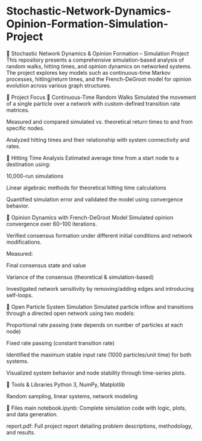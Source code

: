 # Stochastic-Network-Dynamics-Opinion-Formation-Simulation-Project
🔁 Stochastic Network Dynamics & Opinion Formation – Simulation Project
This repository presents a comprehensive simulation-based analysis of random walks, hitting times, and opinion dynamics on networked systems. The project explores key models such as continuous-time Markov processes, hitting/return times, and the French-DeGroot model for opinion evolution across various graph structures.

🧠 Project Focus
🔄 Continuous-Time Random Walks
Simulated the movement of a single particle over a network with custom-defined transition rate matrices.

Measured and compared simulated vs. theoretical return times to and from specific nodes.

Analyzed hitting times and their relationship with system connectivity and rates.

🧭 Hitting Time Analysis
Estimated average time from a start node to a destination using:

10,000-run simulations

Linear algebraic methods for theoretical hitting time calculations

Quantified simulation error and validated the model using convergence behavior.

🧩 Opinion Dynamics with French-DeGroot Model
Simulated opinion convergence over 60–100 iterations.

Verified consensus formation under different initial conditions and network modifications.

Measured:

Final consensus state and value

Variance of the consensus (theoretical & simulation-based)

Investigated network sensitivity by removing/adding edges and introducing self-loops.

🔬 Open Particle System Simulation
Simulated particle inflow and transitions through a directed open network using two models:

Proportional rate passing (rate depends on number of particles at each node)

Fixed rate passing (constant transition rate)

Identified the maximum stable input rate (1000 particles/unit time) for both systems.

Visualized system behavior and node stability through time-series plots.

🧰 Tools & Libraries
Python 3, NumPy, Matplotlib

Random sampling, linear systems, network modeling

📁 Files
main notebook.ipynb: Complete simulation code with logic, plots, and data generation.

report.pdf: Full project report detailing problem descriptions, methodology, and results.

